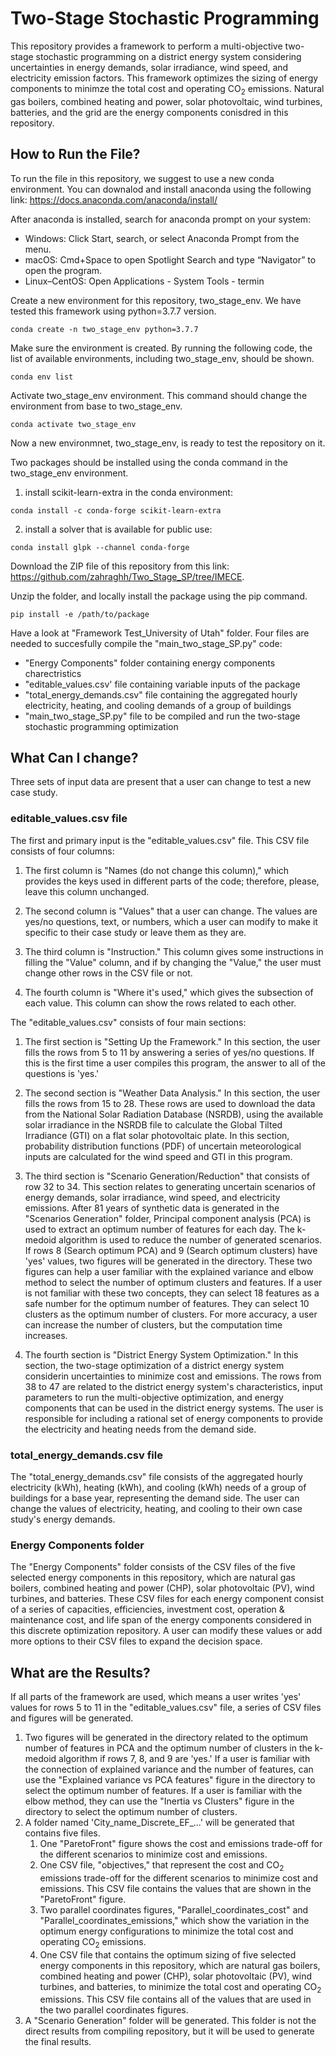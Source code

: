 # Two-Stage Stochastic Programming
This repository provides a framework to perform a multi-objective two-stage stochastic programming on a district energy system considering uncertainties in energy demands, solar irradiance, wind speed, and electricity emission factors. This framework optimizes the sizing of energy components to minimze the total cost and operating CO<sub>2</sub> emissions. Natural gas boilers, combined heating and power, solar photovoltaic, wind turbines, batteries, and the grid are the energy components conisdred in this repository. 

## How to Run the File?
To run the file in this repository, we suggest to use a new conda environment. You can downalod and install anaconda using the following link: https://docs.anaconda.com/anaconda/install/

After anaconda is installed, search for anaconda prompt on your system:
- Windows: Click Start, search, or select Anaconda Prompt from the menu.
- macOS: Cmd+Space to open Spotlight Search and type “Navigator” to open the program.
- Linux–CentOS: Open Applications - System Tools - termin
    
Create a new environment for this repository, two_stage_env. We have tested this framework using python=3.7.7 version.
```
conda create -n two_stage_env python=3.7.7
```

Make sure the environment is created. By running the following code, the list of available environments, including two_stage_env, should be shown.
```
conda env list
```
Activate two_stage_env environment. This command should change the environment from base to two_stage_env.
```
conda activate two_stage_env
```
Now a new environmnet, two_stage_env, is ready to test the repository on it. 

Two packages should be installed using the conda command in the two_stage_env environment.

1. install scikit-learn-extra in the conda environment:
```
conda install -c conda-forge scikit-learn-extra
```
2. install a solver that is available for public use:
```
conda install glpk --channel conda-forge
```

Download the ZIP file of this repository from this link: https://github.com/zahraghh/Two_Stage_SP/tree/IMECE.

Unzip the folder, and locally install the package using the pip command.
```
pip install -e /path/to/package
```
Have a look at "Framework Test_University of Utah" folder. Four files are needed to succesfully compile the "main_two_stage_SP.py" code:
- "Energy Components" folder containing energy components charectristics
- "editable_values.csv' file containing variable inputs of the package
- "total_energy_demands.csv" file containing the aggregated hourly electricity, heating, and cooling demands of a group of buildings
- "main_two_stage_SP.py" file to be compiled and run the two-stage stochastic programming optimization

## What Can I change?
Three sets of input data are present that a user can change to test a new case study.

### editable_values.csv file
The first and primary input is the "editable_values.csv" file. This CSV file consists of four columns: 

1. The first column is "Names (do not change this column)," which provides the keys used in different parts of the code; therefore, please, leave this column unchanged. 

2. The second column is "Values" that a user can change. The values are yes/no questions, text, or numbers, which a user can modify to make it specific to their case study or leave them as they are. 

3. The third column is "Instruction." This column gives some instructions in filling the "Value" column, and if by changing the "Value," the user must change other rows in the CSV file or not. 

4. The fourth column is "Where it's used," which gives the subsection of each value. This column can show the rows related to each other. 

The "editable_values.csv" consists of four main sections: 
1. The first section is "Setting Up the Framework." In this section, the user fills the rows from 5 to 11 by answering a series of yes/no questions. If this is the first time a user compiles this program, the answer to all of the questions is 'yes.' 

2. The second section is "Weather Data Analysis." In this section, the user fills the rows from 15 to 28. These rows are used to download the data from the National Solar Radiation Database (NSRDB), using the available solar irradiance in the NSRDB file to calculate the Global Tilted Irradiance (GTI) on a flat solar photovoltaic plate. In this section, probability distribution functions (PDF) of uncertain meteorological inputs are calculated for the wind speed and GTI in this program. 

3. The third section is "Scenario Generation/Reduction" that consists of row 32 to 34. This section relates to generating uncertain scenarios of energy demands, solar irradiance, wind speed, and electricity emissions. After 81 years of synthetic data is generated in the "Scenarios Generation" folder, Principal component analysis (PCA) is used to extract an optimum number of features for each day. The k-medoid algorithm is used to reduce the number of generated scenarios. If rows 8 (Search optimum PCA) and 9 (Search optimum clusters) have 'yes' values, two figures will be generated in the directory. These two figures can help a user familiar with the explained variance and elbow method to select the number of optimum clusters and features. If a user is not familiar with these two concepts, they can select 18 features as a safe number for the optimum number of features. They can select 10 clusters as the optimum number of clusters. For more accuracy, a user can increase the number of clusters, but the computation time increases.

4. The fourth section is "District Energy System Optimization." In this section, the two-stage optimization of a district energy system considerin uncertainties to minimize cost and emissions. The rows from 38 to 47 are related to the district energy system's characteristics, input parameters to run the multi-objective optimization, and energy components that can be used in the district energy systems. The user is responsible for including a rational set of energy components to provide the electricity and heating needs from the demand side. 

### total_energy_demands.csv file
The "total_energy_demands.csv" file consists of the aggregated hourly electricity (kWh), heating (kWh), and cooling (kWh) needs of a group of buildings for a base year, representing the demand side. The user can change the values of electricity, heating, and cooling to their own case study's energy demands. 

### Energy Components folder
The "Energy Components" folder consists of the CSV files of the five selected energy components in this repository, which are natural gas boilers, combined heating and power (CHP), solar photovoltaic (PV), wind turbines, and batteries. These CSV files for each energy component consist of a series of capacities, efficiencies, investment cost, operation & maintenance cost, and life span of the energy components considered in this discrete optimization repository. A user can modify these values or add more options to their CSV files to expand the decision space. 

## What are the Results?
If all parts of the framework are used, which means a user writes 'yes' values for rows 5 to 11 in the "editable_values.csv" file, a series of CSV files and figures will be generated.
1. Two figures will be generated in the directory related to the optimum number of features in PCA and the optimum number of clusters in the k-medoid algorithm if rows 7, 8, and 9 are 'yes.' 
If a user is familiar with the connection of explained variance and the number of features, can use the "Explained variance vs PCA features" figure in the directory to select the optimum number of features. If a user is familiar with the elbow method, they can use the "Inertia vs Clusters" figure in the directory to select the optimum number of clusters. 
2. A folder named 'City_name_Discrete_EF_...' will be generated that contains five files. 
    1. One "ParetoFront" figure shows the cost and emissions trade-off for the different scenarios to minimize cost and emissions. 
    2. One CSV file, "objectives," that represent the cost and CO<sub>2</sub> emissions trade-off for the different scenarios to minimize cost and emissions. This CSV file contains the values that are shown in the "ParetoFront" figure. 
    3. Two parallel coordinates figures, "Parallel_coordinates_cost" and "Parallel_coordinates_emissions," which show the variation in the optimum energy configurations to minimize the total cost and operating CO<sub>2</sub> emissions. 
    4. One CSV file that contains the optimum sizing of five selected energy components in this repository, which are natural gas boilers, combined heating and power (CHP), solar photovoltaic (PV), wind turbines, and batteries, to minimize the total cost and operating CO<sub>2</sub> emissions. 
This CSV file contains all of the values that are used in the two parallel coordinates figures.
3. A "Scenario Generation" folder will be generated. This folder is not the direct results from compiling repository, but it will be used to generate the final results.  
